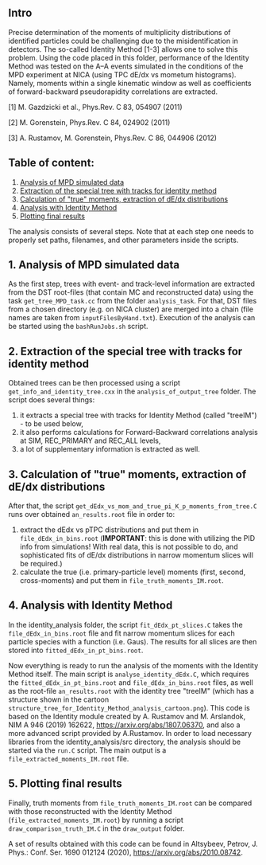 ## Intro
Precise determination of the moments of multiplicity distributions of identified particles could be challenging due to the misidentification in detectors. The so-called Identity Method [1-3] allows one to solve this problem. Using the code placed in this folder, performance of the Identity Method was tested on the A–A events simulated in the conditions of the MPD experiment at NICA (using TPC dE/dx vs mometum histograms). Namely, moments within a single kinematic window as well as coefficients of forward-backward pseudorapidity correlations are extracted. 

[1] M. Gazdzicki et al., Phys.Rev. C 83, 054907 (2011)

[2] M. Gorenstein, Phys.Rev. C 84, 024902 (2011)

[3] A. Rustamov, M. Gorenstein, Phys.Rev. C 86, 044906 (2012)

## Table of content:
1. [Analysis of MPD simulated data](#sec1)
2. [Extraction of the special tree with tracks for identity method](#sec2)
3. [Calculation of "true" moments, extraction of dE/dx distributions](#sec3)
4. [Analysis with Identity Method](#sec4)
5. [Plotting final results](#sec5)


The analysis consists of several steps. Note that at each step one needs to properly set paths, filenames, and other parameters inside the scripts.

<a name="sec1"></a>
## 1. Analysis of MPD simulated data
As the first step, trees with event- and track-level information are extracted from the DST root-files (that contain MC and reconstructed data)
using the task `get_tree_MPD_task.cc` from the folder `analysis_task`.
For that, DST files from a chosen directory (e.g. on NICA cluster) are merged into a chain (file names are taken from `inputFilesByHand.txt`).
Execution of the analysis can be started using the `bashRunJobs.sh` script.

<a name="sec2"></a>
## 2. Extraction of the special tree with tracks for identity method
Obtained trees can be then processed using a script `get_info_and_identity_tree.cxx` in the `analysis_of_output_tree` folder.
The script does several things:
1) it extracts a special tree with tracks for Identity Method (called "treeIM") - to be used below,
2) it also performs calculations for Forward-Backward correlations analysis at SIM, REC_PRIMARY and REC_ALL levels,
3) a lot of supplementary information is extracted as well.

<a name="sec3"></a>
## 3. Calculation of "true" moments, extraction of dE/dx distributions
After that, the script `get_dEdx_vs_mom_and_true_pi_K_p_moments_from_tree.C` runs over obtained `an_results.root` file in order to:
1) extract the dEdx vs pTPC distributions and put them in `file_dEdx_in_bins.root` (**IMPORTANT**: this is done with utilizing the PID info from simulations! With real data, this is not possible to do, and sophisticated fits of dE/dx distributions in narrow momentum slices will be required.)
2) calculate the true (i.e. primary-particle level) moments (first, second, cross-moments) and put them in `file_truth_moments_IM.root`.

<a name="sec4"></a>
## 4. Analysis with Identity Method
In the identity_analysis folder, the script `fit_dEdx_pt_slices.C` takes the `file_dEdx_in_bins.root` file and fit narrow momentum slices for each particle species with a function (i.e. Gaus). 
The results for all slices are then stored into `fitted_dEdx_in_pt_bins.root`.

Now everything is ready to run the analysis of the moments with the Identity Method itself. The main script is `analyse_identity_dEdx.C`, which requires the `fitted_dEdx_in_pt_bins.root` and `file_dEdx_in_bins.root` files,
as well as the root-file `an_results.root` with the identity tree "treeIM" (which has a structure shown in the cartoon `structure_tree_for_Identity_Method_analysis_cartoon.png`).
This code is based on the Identity module created by A. Rustamov and M. Arslandok, NIM A 946 (2019) 162622, https://arxiv.org/abs/1807.06370, and also a more advanced script provided by A.Rustamov.
In order to load necessary libraries from the identity_analysis/src directory, the analysis should be started via the `run.C` script.
The main output is a `file_extracted_moments_IM.root` file.

<a name="sec5"></a>
## 5. Plotting final results
Finally, truth moments from `file_truth_moments_IM.root` can be compared with those reconstructed with the Identity Method (`file_extracted_moments_IM.root`) by running a script `draw_comparison_truth_IM.C` in the `draw_output` folder.

A set of results obtained with this code can be found in Altsybeev, Petrov, J. Phys.: Conf. Ser. 1690 012124 (2020), https://arxiv.org/abs/2010.08742.






